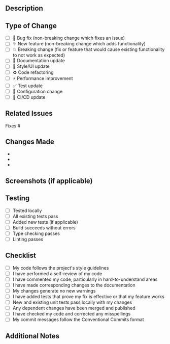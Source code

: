 ## Description

<!-- Provide a brief description of the changes in this PR -->

## Type of Change

<!-- Mark the relevant option with an "x" -->

- [ ] 🐛 Bug fix (non-breaking change which fixes an issue)
- [ ] ✨ New feature (non-breaking change which adds functionality)
- [ ] 💥 Breaking change (fix or feature that would cause existing functionality to not work as expected)
- [ ] 📝 Documentation update
- [ ] 🎨 Style/UI update
- [ ] ♻️ Code refactoring
- [ ] ⚡ Performance improvement
- [ ] ✅ Test update
- [ ] 🔧 Configuration change
- [ ] 🚀 CI/CD update

## Related Issues

<!-- Link to related issues, e.g., "Fixes #123" or "Relates to #456" -->

Fixes #

## Changes Made

<!-- List the main changes made in this PR -->

-
-
-

## Screenshots (if applicable)

<!-- Add screenshots for UI changes -->

## Testing

<!-- Describe how you tested your changes -->

- [ ] Tested locally
- [ ] All existing tests pass
- [ ] Added new tests (if applicable)
- [ ] Build succeeds without errors
- [ ] Type checking passes
- [ ] Linting passes

## Checklist

<!-- Mark completed items with an "x" -->

- [ ] My code follows the project's style guidelines
- [ ] I have performed a self-review of my code
- [ ] I have commented my code, particularly in hard-to-understand areas
- [ ] I have made corresponding changes to the documentation
- [ ] My changes generate no new warnings
- [ ] I have added tests that prove my fix is effective or that my feature works
- [ ] New and existing unit tests pass locally with my changes
- [ ] Any dependent changes have been merged and published
- [ ] I have checked my code and corrected any misspellings
- [ ] My commit messages follow the Conventional Commits format

## Additional Notes

<!-- Add any additional notes or context about the PR -->
